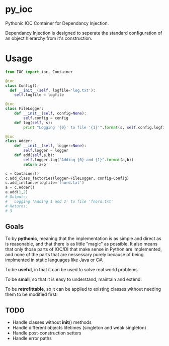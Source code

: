 py_ioc
======

Pythonic IOC Container for Dependancy Injection.

Dependancy Injection is designed to seperate the standard configuration of an object hierarchy from
it's construction. 

Usage
=====

```python
from IOC import ioc, Container

@ioc
class Config():
  def __init__(self, logfile='log.txt'):
    self.logfile = logfile

@ioc
class FileLogger:
    def __init__(self, config=None):
        self.config = config
    def log(self, s):
        print "Logging '{0}' to file '{1}'".format(s, self.config.logfile)

@ioc
class Adder:
    def __init__(self, logger=None):
        self.logger = logger
    def add(self,a,b):
        self.logger.log("Adding {0} and {1}".format(a,b))
        return a+b 

c = Container()
c.add_class_factories(logger=FileLogger, config=Config)
c.add_instance(logfile='fnord.txt')
a = c.Adder()
a.add(1,2)
# Outputs:
#   Logging 'Adding 1 and 2' to file 'fnord.txt'
# Returns:
# 3
```

Goals
-----

To by __pythonic__, meaning that the implementation is as simple and direct as
is reasonable, and that there is as little "magic" as possible. It also
means that only those parts of IOC/DI that make sense in Python are implemented,
and none of the parts that are nessessary purely because of being implmented
in static languages like Java or C#.

To be __useful__, in that it can be used to solve real world problems.

To be __small__, so that it is easy to understand, maintain and extend.

To be __retrofittable__, so it can be applied to existing classes without
needing them to be modified first.


TODO
----

- Handle classes without __init__() methods
- Handle different objects lifetimes (singleton and weak singleton)
- Handle post-construction setters
- Handle error paths
